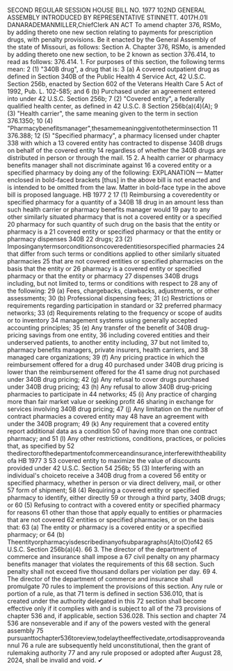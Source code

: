 SECOND REGULAR SESSION
HOUSE BILL NO. 1977
102ND GENERAL ASSEMBLY
INTRODUCED BY REPRESENTATIVE STINNETT.
4017H.01I DANARADEMANMILLER,ChiefClerk
AN ACT
To amend chapter 376, RSMo, by adding thereto one new section relating to payments for
prescription drugs, with penalty provisions.
Be it enacted by the General Assembly of the state of Missouri, as follows:
Section A. Chapter 376, RSMo, is amended by adding thereto one new section, to be
2 known as section 376.414, to read as follows:
376.414. 1. For purposes of this section, the following terms mean:
2 (1) "340B drug", a drug that is:
3 (a) A covered outpatient drug as defined in Section 340B of the Public Health
4 Service Act, 42 U.S.C. Section 256b, enacted by Section 602 of the Veterans Health Care
5 Act of 1992, Pub. L. 102-585; and
6 (b) Purchased under an agreement entered into under 42 U.S.C. Section 256b;
7 (2) "Covered entity", a federally qualified health center, as defined in 42 U.S.C.
8 Section 256b(a)(4)(A);
9 (3) "Health carrier", the same meaning given to the term in section 376.1350;
10 (4) "Pharmacybenefitsmanager",thesamemeaninggiventotheterminsection
11 376.388;
12 (5) "Specified pharmacy", a pharmacy licensed under chapter 338 with which a
13 covered entity has contracted to dispense 340B drugs on behalf of the covered entity
14 regardless of whether the 340B drugs are distributed in person or through the mail.
15 2. A health carrier or pharmacy benefits manager shall not discriminate against
16 a covered entity or a specified pharmacy by doing any of the following:
EXPLANATION — Matter enclosed in bold-faced brackets [thus] in the above bill is not enacted and is
intended to be omitted from the law. Matter in bold-face type in the above bill is proposed language.
HB 1977 2
17 (1) Reimbursing a coveredentity or specified pharmacy for a quantity of a 340B
18 drug in an amount less than such health carrier or pharmacy benefits manager would
19 pay to any other similarly situated pharmacy that is not a covered entity or a specified
20 pharmacy for such quantity of such drug on the basis that the entity or pharmacy is a
21 covered entity or specified pharmacy or that the entity or pharmacy dispenses 340B
22 drugs;
23 (2) Imposinganytermsorconditionsoncoveredentitiesorspecified pharmacies
24 that differ from such terms or conditions applied to other similarly situated pharmacies
25 that are not covered entities or specified pharmacies on the basis that the entity or
26 pharmacy is a covered entity or specified pharmacy or that the entity or pharmacy
27 dispenses 340B drugs including, but not limited to, terms or conditions with respect to
28 any of the following:
29 (a) Fees, chargebacks, clawbacks, adjustments, or other assessments;
30 (b) Professional dispensing fees;
31 (c) Restrictions or requirements regarding participation in standard or
32 preferred pharmacy networks;
33 (d) Requirements relating to the frequency or scope of audits or to inventory
34 management systems using generally accepted accounting principles;
35 (e) Any transfer of the benefit of 340B drug-pricing savings from one entity,
36 including covered entities and their underserved patients, to another entity including,
37 but not limited to, pharmacy benefits managers, private insurers, health carriers, and
38 managed care organizations;
39 (f) Any pricing practice in which the reimbursement offered for a drug
40 purchased under 340B drug pricing is lower than the reimbursement offered for the
41 same drug not purchased under 340B drug pricing;
42 (g) Any refusal to cover drugs purchased under 340B drug pricing;
43 (h) Any refusal to allow 340B drug-pricing pharmacies to participate in
44 networks;
45 (i) Any practice of charging more than fair market value or seeking profit
46 sharing in exchange for services involving 340B drug pricing;
47 (j) Any limitation on the number of contract pharmacies a covered entity may
48 have an agreement with under the 340B program;
49 (k) Any requirement that a covered entity report additional data as a condition
50 of having more than one contract pharmacy; and
51 (l) Any other restrictions, conditions, practices, or policies that, as specified by
52 thedirectorofthedepartmentofcommerceandinsurance,interferewiththeabilityofa
HB 1977 3
53 covered entity to maximize the value of discounts provided under 42 U.S.C. Section
54 256b;
55 (3) Interfering with an individual's choiceto receive a 340B drug from a covered
56 entity or specified pharmacy, whether in person or via direct delivery, mail, or other
57 form of shipment;
58 (4) Requiring a covered entity or specified pharmacy to identify, either directly
59 or through a third party, 340B drugs; or
60 (5) Refusing to contract with a covered entity or specified pharmacy for reasons
61 other than those that apply equally to entities or pharmacies that are not covered
62 entities or specified pharmacies, or on the basis that:
63 (a) The entity or pharmacy is a covered entity or a specified pharmacy; or
64 (b) Theentityorpharmacyisdescribedinanyofsubparagraphs(A)to(O)of42
65 U.S.C. Section 256b(a)(4).
66 3. The director of the department of commerce and insurance shall impose a
67 civil penalty on any pharmacy benefits manager that violates the requirements of this
68 section. Such penalty shall not exceed five thousand dollars per violation per day.
69 4. The director of the department of commerce and insurance shall promulgate
70 rules to implement the provisions of this section. Any rule or portion of a rule, as that
71 term is defined in section 536.010, that is created under the authority delegated in this
72 section shall become effective only if it complies with and is subject to all of the
73 provisions of chapter 536 and, if applicable, section 536.028. This section and chapter
74 536 are nonseverable and if any of the powers vested with the general assembly
75 pursuanttochapter536toreview,todelaytheeffectivedate,ortodisapproveandannul
76 a rule are subsequently held unconstitutional, then the grant of rulemaking authority
77 and any rule proposed or adopted after August 28, 2024, shall be invalid and void.
✔
